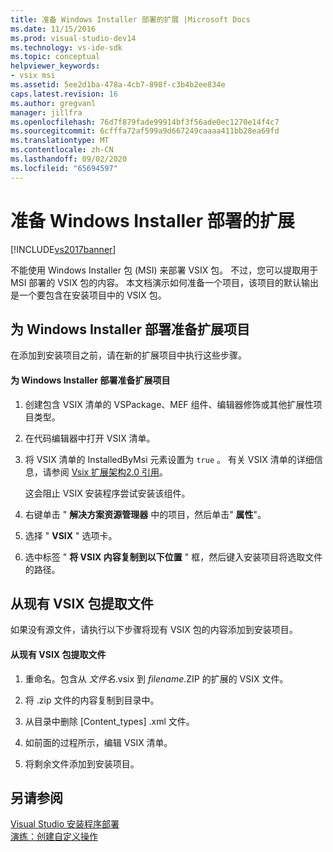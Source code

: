 ```yaml
---
title: 准备 Windows Installer 部署的扩展 |Microsoft Docs
ms.date: 11/15/2016
ms.prod: visual-studio-dev14
ms.technology: vs-ide-sdk
ms.topic: conceptual
helpviewer_keywords:
- vsix msi
ms.assetid: 5ee2d1ba-478a-4cb7-898f-c3b4b2ee834e
caps.latest.revision: 16
ms.author: gregvanl
manager: jillfra
ms.openlocfilehash: 76d7f879fade99914bf3f56ade0ec1270e14f4c7
ms.sourcegitcommit: 6cfffa72af599a9d667249caaaa411bb28ea69fd
ms.translationtype: MT
ms.contentlocale: zh-CN
ms.lasthandoff: 09/02/2020
ms.locfileid: "65694597"
---
```

# <a name="preparing-extensions-for-windows-installer-deployment"></a>准备 Windows Installer 部署的扩展
[!INCLUDE[vs2017banner](../includes/vs2017banner.md)]

不能使用 Windows Installer 包 (MSI) 来部署 VSIX 包。 不过，您可以提取用于 MSI 部署的 VSIX 包的内容。 本文档演示如何准备一个项目，该项目的默认输出是一个要包含在安装项目中的 VSIX 包。  
  
## <a name="preparing-an-extension-project-for-windows-installer-deployment"></a>为 Windows Installer 部署准备扩展项目  
 在添加到安装项目之前，请在新的扩展项目中执行这些步骤。  
  
#### <a name="to-prepare-an-extension-project-for-windows-installer-deployment"></a>为 Windows Installer 部署准备扩展项目  
  
1. 创建包含 VSIX 清单的 VSPackage、MEF 组件、编辑器修饰或其他扩展性项目类型。  
  
2. 在代码编辑器中打开 VSIX 清单。  
  
3. 将 VSIX 清单的 InstalledByMsi 元素设置为 `true` 。 有关 VSIX 清单的详细信息，请参阅 [Vsix 扩展架构2.0 引用](../extensibility/vsix-extension-schema-2-0-reference.md)。  
  
     这会阻止 VSIX 安装程序尝试安装该组件。  
  
4. 右键单击 " **解决方案资源管理器** 中的项目，然后单击" **属性**"。  
  
5. 选择 " **VSIX** " 选项卡。  
  
6. 选中标签 " **将 VSIX 内容复制到以下位置** " 框，然后键入安装项目将选取文件的路径。  
  
## <a name="extracting-files-from-an-existing-vsix-package"></a>从现有 VSIX 包提取文件  
 如果没有源文件，请执行以下步骤将现有 VSIX 包的内容添加到安装项目。  
  
#### <a name="to-extract-files-from-an-existing-vsix-package"></a>从现有 VSIX 包提取文件  
  
1. 重命名。包含从 *文件名*.vsix 到 *filename*.ZIP 的扩展的 VSIX 文件。  
  
2. 将 .zip 文件的内容复制到目录中。  
  
3. 从目录中删除 [Content_types] .xml 文件。  
  
4. 如前面的过程所示，编辑 VSIX 清单。  
  
5. 将剩余文件添加到安装项目。  
  
## <a name="see-also"></a>另请参阅  
 [Visual Studio 安装程序部署](https://msdn.microsoft.com/121be21b-b916-43e2-8f10-8b080516d2a0)   
 [演练：创建自定义操作](https://msdn.microsoft.com/4bd4b63a-2b91-431e-839c-5752443f0eaf)
